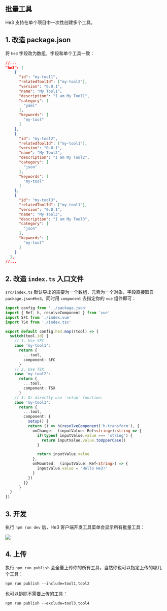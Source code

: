 ## 批量工具

He3 支持在单个项目中一次性创建多个工具。

## 1. 改造 package.json

将 `he3` 字段改为数组，字段和单个工具一致：

```json
//...
"he3": [
    {
      "id": "my-tool1",
      "relatedToolId": ["my-tool2"],
      "version": "0.0.1",
      "name": "My Tool1",
      "description": "I am My Tool1",
      "category": [
        "yaml"
      ],
      "keywords": [
        "my-tool"
      ]
    },
    {
      "id": "my-tool2",
      "relatedToolId": ["my-tool1"],
      "version": "0.0.1",
      "name": "My Tool2",
      "description": "I am My Tool2",
      "category": [
        "json"
      ],
      "keywords": [
        "my-tool"
      ]
    },
    {
      "id": "my-tool3",
      "relatedToolId": ["my-tool1"],
      "version": "0.0.1",
      "name": "My Tool3",
      "description": "I am My Tool3",
      "category": [
        "json"
      ],
      "keywords": [
        "my-tool"
      ]
    }
  ],
//...
```

## 2. 改造 `index.ts` 入口文件

`src/index.ts` 默认导出的需要为一个数组，元素为一个对象，字段直接取自 `package.json#he3`，同时用 `component` 去指定你的 `vue` 组件即可：

```typescript
import config from '../package.json'
import { Ref, h, resolveComponent } from 'vue'
import SFC from './index.vue'
import TSX from './index.tsx'

export default config.he3.map((tool) => {
  switch(tool.id) {
    // 1. Use SFC.
    case 'my-tool1':
      return {
        ...tool,
        component: SFC
      }
    // 2. Use TSX.
    case 'my-tool2':
      return {
        ...tool,
        component: TSX
      }
    // 3. Or directly use `setup` function.
    case 'my-tool3':
      return {
        ...tool,
        component: {
          setup() {
          return () => h(resolveComponent('h-transform'), {
            onChange:  (inputValue: Ref<string>):string => {
              if(typeof inputValue.value === 'string') {
                return inputValue.value.toUpperCase()
              }

              return inputValue.value
            },
            onMounted:  (inputValue: Ref<string>) => {
              inputValue.value = 'Hello He3!'
            }
          })
        }}
      }
  }
})
```

## 3. 开发

执行 `npm run dev` 后，He3 客户端开发工具菜单会显示所有批量工具：

![](/public/guide/advance/2.png)

## 4. 上传

执行 `npm run publish` 会全量上传你的所有工具，当然你也可以指定上传的哪几个工具：

```shell
npm run publish --include=tool1,tool2
```

也可以排除不需要上传的工具：

```shell
npm run publish --exclude=tool3,tool4
```
